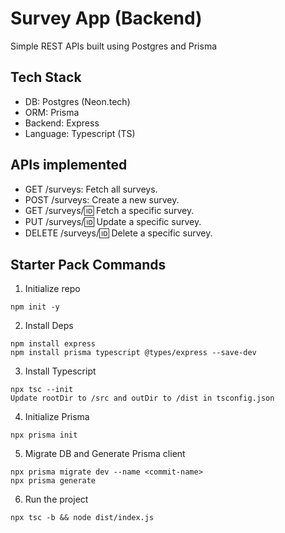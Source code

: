 # Survey App (Backend)

Simple REST APIs built using Postgres and Prisma

## Tech Stack

- DB: Postgres (Neon.tech)
- ORM: Prisma
- Backend: Express
- Language: Typescript (TS)

## APIs implemented

- GET /surveys: Fetch all surveys.
- POST /surveys: Create a new survey.
- GET /surveys/:id: Fetch a specific survey.
- PUT /surveys/:id: Update a specific survey.
- DELETE /surveys/:id: Delete a specific survey.

## Starter Pack Commands

1. Initialize repo

```
npm init -y
```

2. Install Deps

```
npm install express
npm install prisma typescript @types/express --save-dev
```

3. Install Typescript

```
npx tsc --init
Update rootDir to /src and outDir to /dist in tsconfig.json
```

4. Initialize Prisma

```
npx prisma init
```

5. Migrate DB and Generate Prisma client

```
npx prisma migrate dev --name <commit-name>
npx prisma generate
```

6. Run the project

```
npx tsc -b && node dist/index.js
```
